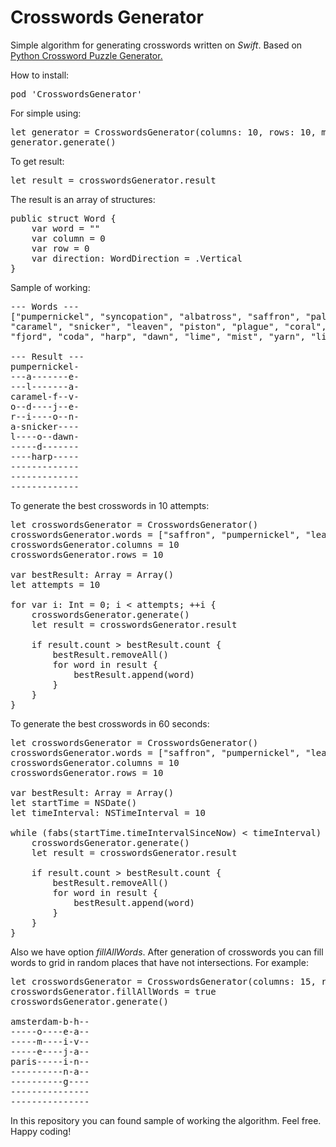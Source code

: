 # Crosswords Generator

Simple algorithm for generating crosswords written on <i>Swift</i>. Based on <a href="http://bryanhelmig.com/python-crossword-puzzle-generator/"> Python Crossword Puzzle Generator.</a>

How to install:

<pre>
pod 'CrosswordsGenerator'
</pre>

For simple using:

<pre>
let generator = CrosswordsGenerator(columns: 10, rows: 10, maxLoops: 2000, words: ["saffron", "pumpernickel", "leaven", "coda", "paladin", "syncopation", "albatross", "harp", "piston", "caramel", "coral", "dawn", "pitch", "fjord", "lip", "lime", "mist", "plague", "yarn", "snicker"])
generator.generate()
</pre>

To get result:

<pre>
let result = crosswordsGenerator.result
</pre>

The result is an array of structures:
<pre>
public struct Word {
	var word = ""
	var column = 0
	var row = 0
	var direction: WordDirection = .Vertical
}
</pre>

Sample of working:

<pre>
--- Words ---
["pumpernickel", "syncopation", "albatross", "saffron", "paladin",
"caramel", "snicker", "leaven", "piston", "plague", "coral", "pitch",
"fjord", "coda", "harp", "dawn", "lime", "mist", "yarn", "lip"]

--- Result ---
pumpernickel-
---a-------e-
---l-------a-
caramel-f--v-
o--d----j--e-
r--i----o--n-
a-snicker----
l----o--dawn-
-----d-------
----harp-----
-------------
-------------
-------------
</pre>

To generate the best crosswords in 10 attempts:

<pre>
let crosswordsGenerator = CrosswordsGenerator()
crosswordsGenerator.words = ["saffron", "pumpernickel", "leaven", "coda", "paladin", "syncopation", "albatross", "harp", "piston", "caramel", "coral", "dawn", "pitch", "fjord", "lip", "lime", "mist", "plague", "yarn", "snicker"]
crosswordsGenerator.columns = 10
crosswordsGenerator.rows = 10
	
var bestResult: Array<CrosswordsGenerator.Word> = Array()
let attempts = 10
		
for var i: Int = 0; i < attempts; ++i {
	crosswordsGenerator.generate()
	let result = crosswordsGenerator.result
			
	if result.count > bestResult.count {
		bestResult.removeAll()
		for word in result {
			bestResult.append(word)
		}
	}
}
</pre>

To generate the best crosswords in 60 seconds:

<pre>
let crosswordsGenerator = CrosswordsGenerator()
crosswordsGenerator.words = ["saffron", "pumpernickel", "leaven", "coda", "paladin", "syncopation", "albatross", "harp", "piston", "caramel", "coral", "dawn", "pitch", "fjord", "lip", "lime", "mist", "plague", "yarn", "snicker"]
crosswordsGenerator.columns = 10
crosswordsGenerator.rows = 10
		
var bestResult: Array<CrosswordsGenerator.Word> = Array()
let startTime = NSDate()
let timeInterval: NSTimeInterval = 10
		
while (fabs(startTime.timeIntervalSinceNow) < timeInterval) {
	crosswordsGenerator.generate()
	let result = crosswordsGenerator.result
			
	if result.count > bestResult.count {
		bestResult.removeAll()
		for word in result {
			bestResult.append(word)
		}
	}
}
</pre>

Also we have option <i>fillAllWords</i>. After generation of crosswords you can fill words to grid in random places that have not intersections. For example:

<pre>
let crosswordsGenerator = CrosswordsGenerator(columns: 15, rows: 15, words: ["beijing", "havana", "rome", "paris", "amsterdam"])
crosswordsGenerator.fillAllWords = true
crosswordsGenerator.generate()

amsterdam-b-h--
-----o----e-a--
-----m----i-v--
-----e----j-a--
paris-----i-n--
----------n-a--
----------g----
---------------
---------------
</pre>

In this repository you can found sample of working the algorithm. Feel free. Happy coding! 
